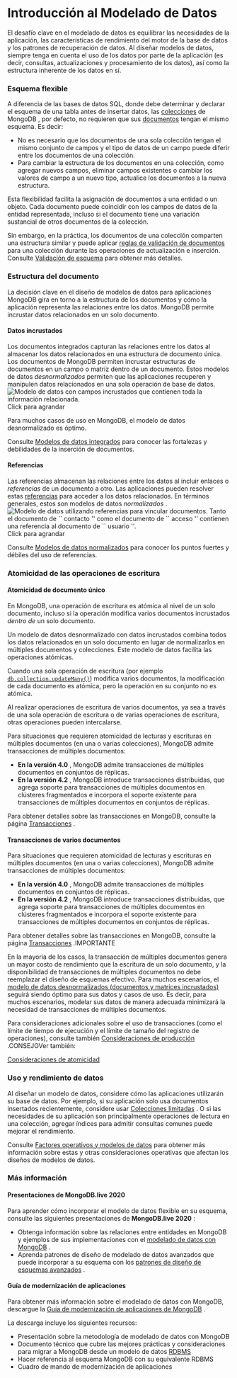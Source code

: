 # Introducción al Modelado de Datos

El desafío clave en el modelado de datos es equilibrar las necesidades de la aplicación, las características de rendimiento del motor de la base de datos y los patrones de recuperación de datos. Al diseñar modelos de datos, siempre tenga en cuenta el uso de los datos por parte de la aplicación \(es decir, consultas, actualizaciones y procesamiento de los datos\), así como la estructura inherente de los datos en sí.

### Esquema flexible  <a id="flexible-schema"></a>

A diferencia de las bases de datos SQL, donde debe determinar y declarar el esquema de una tabla antes de insertar datos, las [colecciones](https://docs.mongodb.com/manual/reference/glossary/#std-term-collection) de MongoDB , por defecto, no requieren que sus [documentos](https://docs.mongodb.com/manual/core/document/) tengan el mismo esquema. Es decir:

* No es necesario que los documentos de una sola colección tengan el mismo conjunto de campos y el tipo de datos de un campo puede diferir entre los documentos de una colección.
* Para cambiar la estructura de los documentos en una colección, como agregar nuevos campos, eliminar campos existentes o cambiar los valores de campo a un nuevo tipo, actualice los documentos a la nueva estructura.

Esta flexibilidad facilita la asignación de documentos a una entidad o un objeto. Cada documento puede coincidir con los campos de datos de la entidad representada, incluso si el documento tiene una variación sustancial de otros documentos de la colección.

Sin embargo, en la práctica, los documentos de una colección comparten una estructura similar y puede aplicar [reglas de validación de documentos](https://docs.mongodb.com/manual/core/schema-validation/) para una colección durante las operaciones de actualización e inserción. Consulte [Validación de esquema](https://docs.mongodb.com/manual/core/schema-validation/) para obtener más detalles.

### Estructura del documento  <a id="document-structure"></a>

La decisión clave en el diseño de modelos de datos para aplicaciones MongoDB gira en torno a la estructura de los documentos y cómo la aplicación representa las relaciones entre los datos. MongoDB permite incrustar datos relacionados en un solo documento.

#### Datos incrustados  <a id="embedded-data"></a>

Los documentos integrados capturan las relaciones entre los datos al almacenar los datos relacionados en una estructura de documento única. Los documentos de MongoDB permiten incrustar estructuras de documentos en un campo o matriz dentro de un documento. Estos modelos de datos _desnormalizados_ permiten que las aplicaciones recuperen y manipulen datos relacionados en una sola operación de base de datos.![Modelo de datos con campos incrustados que contienen toda la informaci&#xF3;n relacionada.](https://docs.mongodb.com/manual/images/data-model-denormalized.bakedsvg.svg)Click para agrandar

Para muchos casos de uso en MongoDB, el modelo de datos desnormalizado es óptimo.

Consulte [Modelos de datos integrados](https://docs.mongodb.com/manual/core/data-model-design/#std-label-data-modeling-embedding) para conocer las fortalezas y debilidades de la inserción de documentos.

#### Referencias  <a id="references"></a>

Las referencias almacenan las relaciones entre los datos al incluir enlaces o _referencias_ de un documento a otro. Las aplicaciones pueden resolver estas [referencias](https://docs.mongodb.com/manual/reference/database-references/) para acceder a los datos relacionados. En términos generales, estos son modelos de datos _normalizados_ .![Modelo de datos utilizando referencias para vincular documentos.  Tanto el documento de \`\` contacto &apos;&apos; como el documento de \`\` acceso &apos;&apos; contienen una referencia al documento de \`\` usuario &apos;&apos;.](https://docs.mongodb.com/manual/images/data-model-normalized.bakedsvg.svg)Click para agrandar

Consulte [Modelos de datos normalizados](https://docs.mongodb.com/manual/core/data-model-design/#std-label-data-modeling-referencing) para conocer los puntos fuertes y débiles del uso de referencias.

### Atomicidad de las operaciones de escritura  <a id="atomicity-of-write-operations"></a>

#### Atomicidad de documento único  <a id="single-document-atomicity"></a>

En MongoDB, una operación de escritura es atómica al nivel de un solo documento, incluso si la operación modifica varios documentos incrustados _dentro de_ un solo documento.

Un modelo de datos desnormalizado con datos incrustados combina todos los datos relacionados en un solo documento en lugar de normalizarlos en múltiples documentos y colecciones. Este modelo de datos facilita las operaciones atómicas.

Cuando una sola operación de escritura \(por ejemplo [`db.collection.updateMany()`](https://docs.mongodb.com/manual/reference/method/db.collection.updateMany/#mongodb-method-db.collection.updateMany)\) modifica varios documentos, la modificación de cada documento es atómica, pero la operación en su conjunto no es atómica.

Al realizar operaciones de escritura de varios documentos, ya sea a través de una sola operación de escritura o de varias operaciones de escritura, otras operaciones pueden intercalarse.

Para situaciones que requieren atomicidad de lecturas y escrituras en múltiples documentos \(en una o varias colecciones\), MongoDB admite transacciones de múltiples documentos:

* **En la versión 4.0** , MongoDB admite transacciones de múltiples documentos en conjuntos de réplicas.
* **En la versión 4.2** , MongoDB introduce transacciones distribuidas, que agrega soporte para transacciones de múltiples documentos en clústeres fragmentados e incorpora el soporte existente para transacciones de múltiples documentos en conjuntos de réplicas.

Para obtener detalles sobre las transacciones en MongoDB, consulte la página [Transacciones](https://docs.mongodb.com/manual/core/transactions/) .

#### Transacciones de varios documentos  <a id="multi-document-transactions"></a>

Para situaciones que requieren atomicidad de lecturas y escrituras en múltiples documentos \(en una o varias colecciones\), MongoDB admite transacciones de múltiples documentos:

* **En la versión 4.0** , MongoDB admite transacciones de múltiples documentos en conjuntos de réplicas.
* **En la versión 4.2** , MongoDB introduce transacciones distribuidas, que agrega soporte para transacciones de múltiples documentos en clústeres fragmentados e incorpora el soporte existente para transacciones de múltiples documentos en conjuntos de réplicas.

Para obtener detalles sobre las transacciones en MongoDB, consulte la página [Transacciones](https://docs.mongodb.com/manual/core/transactions/) .IMPORTANTE

En la mayoría de los casos, la transacción de múltiples documentos genera un mayor costo de rendimiento que la escritura de un solo documento, y la disponibilidad de transacciones de múltiples documentos no debe reemplazar el diseño de esquemas efectivo. Para muchos escenarios, el [modelo de datos desnormalizados \(documentos y matrices incrustados\)](https://docs.mongodb.com/manual/core/data-model-design/#std-label-data-modeling-embedding) seguirá siendo óptimo para sus datos y casos de uso. Es decir, para muchos escenarios, modelar sus datos de manera adecuada minimizará la necesidad de transacciones de múltiples documentos.

Para consideraciones adicionales sobre el uso de transacciones \(como el límite de tiempo de ejecución y el límite de tamaño del registro de operaciones\), consulte también [Consideraciones de producción](https://docs.mongodb.com/manual/core/transactions-production-consideration/) .CONSEJOVer también:

[Consideraciones de atomicidad](https://docs.mongodb.com/manual/core/data-model-operations/#std-label-data-model-atomicity)

### Uso y rendimiento de datos  <a id="data-use-and-performance"></a>

Al diseñar un modelo de datos, considere cómo las aplicaciones utilizarán su base de datos. Por ejemplo, si su aplicación solo usa documentos insertados recientemente, considere usar [Colecciones limitadas](https://docs.mongodb.com/manual/core/capped-collections/) . O si las necesidades de su aplicación son principalmente operaciones de lectura en una colección, agregar índices para admitir consultas comunes puede mejorar el rendimiento.

Consulte [Factores operativos y modelos de datos](https://docs.mongodb.com/manual/core/data-model-operations/) para obtener más información sobre estas y otras consideraciones operativas que afectan los diseños de modelos de datos.

### Más información  <a id="learn-more"></a>

#### Presentaciones de MongoDB.live 2020  <a id="mongodb.live-2020-presentations"></a>

Para aprender cómo incorporar el modelo de datos flexible en su esquema, consulte las siguientes presentaciones de **MongoDB.live 2020** :

* Obtenga información sobre las relaciones entre entidades en MongoDB y ejemplos de sus implementaciones con el [modelado de datos con MongoDB](https://www.mongodb.com/presentations/data-modeling-with-mongodb) .
* Aprenda patrones de diseño de modelado de datos avanzados que puede incorporar a su esquema con los [patrones de diseño de esquemas avanzados](https://www.mongodb.com/presentations/advanced-schema-design-patterns) .

#### Guía de modernización de aplicaciones  <a id="application-modernization-guide"></a>

Para obtener más información sobre el modelado de datos con MongoDB, descargue la [Guía de modernización de aplicaciones de MongoDB](https://www.mongodb.com/modernize?tck=docs_server) .

La descarga incluye los siguientes recursos:

* Presentación sobre la metodología de modelado de datos con MongoDB
* Documento técnico que cubre las mejores prácticas y consideraciones para migrar a MongoDB desde un modelo de datos [RDBMS](https://docs.mongodb.com/manual/reference/glossary/#std-term-RDBMS)
* Hacer referencia al esquema MongoDB con su equivalente RDBMS
* Cuadro de mando de modernización de aplicaciones

